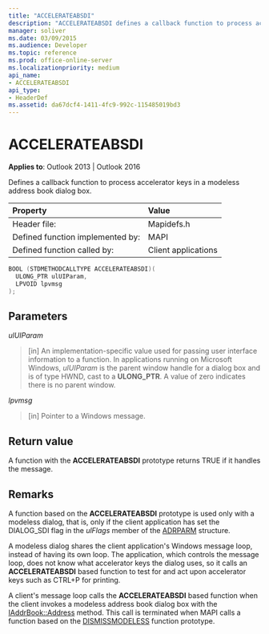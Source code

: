 ```yaml
---
title: "ACCELERATEABSDI"
description: "ACCELERATEABSDI defines a callback function to process accelerator keys in a modeless address book dialog box."
manager: soliver
ms.date: 03/09/2015
ms.audience: Developer
ms.topic: reference
ms.prod: office-online-server
ms.localizationpriority: medium
api_name:
- ACCELERATEABSDI
api_type:
- HeaderDef
ms.assetid: da67dcf4-1411-4fc9-992c-115485019bd3
---
```


# ACCELERATEABSDI

**Applies to**: Outlook 2013 | Outlook 2016
  
Defines a callback function to process accelerator keys in a modeless address book dialog box.
  
|Property |Value |
|:-----|:-----|
|Header file:  <br/> |Mapidefs.h  <br/> |
|Defined function implemented by:  <br/> |MAPI  <br/> |
|Defined function called by:  <br/> |Client applications  <br/> |

```cpp
BOOL (STDMETHODCALLTYPE ACCELERATEABSDI)( 
  ULONG_PTR ulUIParam,
  LPVOID lpvmsg
);
```

## Parameters

 _ulUIParam_
  
> [in] An implementation-specific value used for passing user interface information to a function. In applications running on Microsoft Windows, _ulUIParam_ is the parent window handle for a dialog box and is of type HWND, cast to a **ULONG_PTR**. A value of zero indicates there is no parent window.

 _lpvmsg_
  
> [in] Pointer to a Windows message.

## Return value

A function with the **ACCELERATEABSDI** prototype returns TRUE if it handles the message.
  
## Remarks

A function based on the **ACCELERATEABSDI** prototype is used only with a modeless dialog, that is, only if the client application has set the DIALOG_SDI flag in the _ulFlags_ member of the [ADRPARM](adrparm.md) structure.
  
A modeless dialog shares the client application's Windows message loop, instead of having its own loop. The application, which controls the message loop, does not know what accelerator keys the dialog uses, so it calls an **ACCELERATEABSDI** based function to test for and act upon accelerator keys such as CTRL+P for printing.
  
A client's message loop calls the **ACCELERATEABSDI** based function when the client invokes a modeless address book dialog box with the [IAddrBook::Address](iaddrbook-address.md) method. This call is terminated when MAPI calls a function based on the [DISMISSMODELESS](dismissmodeless.md) function prototype.
  